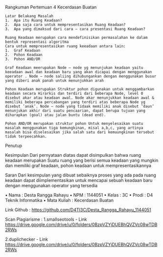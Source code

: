 Rangkuman Pertemuan 4 Kecerdasan Buatan

	Latar Belakang Masalah
	1.	Apa itu Ruang Keadaan?
	2.	Apa saja cara untuk mempresentasikan Ruang Keadaan?
	3.	Apa yang dimaksud dari cara – cara presentasi Ruang Keadaan?

	Ruang Keadaan merupakan cara mendefinisikan permasalahan ke dalam bentuk representasi algoritma
	Cara untuk mempresentasikan ruang keeadaan antara lain:
	1.	Graf Keadaan
	2.	Pohon Keadaan
	3.	Pohon AND/OR
	
	Graf Keadaan meerupakan Node – node yg menunjukan keadaan yaitu keeadaan awal dan keadaan baru yang akan dicapai dengan menggunakan operator . Node – node saliing dihubungankan dengan menggunakan busur yang diberi anak panah untuk menunjukkan arah

	Pohon Keadaan merupakan Struktur pohon digunakan untuk menggambarkan keadaan secara Hirarkis dan terdiri dari beberapa Node, level 0 disebut akar atau keadaan awal. Node akar menunjukkan keadaan awal & memiliki beberapa percabangan yang terdiri atas beberapa Node yg disebut ’anak’. Node – node yang tidaak memiliki anak disebut ’daun’ menunjukan akhir dari suatu pencaarian, dapat berupa tujuan yang diharapkan (goal) atau jalan buntu (dead end).
	
	Pohon AND/OR merupakan struktur pohon Untuk menyelesaikan suatu masalah menggunakan tiga kemungkinan, misal a,b,c, yang artinya masalah bisa diselesaikan jika salah satu dari kemuungkinan tersebut tidak terpeecahkan.

Penutup

Kesimpulan
	Dari pernyataan diatas dapat disimpulkan bahwa ruang keadaan merupakan Suatu ruang yang berisi semua keadaan yang mungkin 
	dan memiliki graf keadaan, pohon keadaan untuk mempresentasikannya

Saran
	Dari kesimpulan yang dibuat sebaiknya proses yang ada pada ruang keadaan dapat diimplementasikan untuk mencapai sebuah keadaan baru dengan menggunakan operator yang tersedia

•	Nama : Desta Rangga Rahayu
•	NPM : 1144051
•	Kelas : 3C
•	Prodi : D4 Teknik Informatika
•	Mata Kuliah : Kecerdasan Buatan

Link Github : https://github.com/D4TI3C/Desta_Rangga_Rahayu_1144051

Scan Plagiarisme :
1.smallseotools - Link https://drive.google.com/drive/u/0/folders/0BzpVZYjDUEBhQVZVc08wTDB2RWs

2.duplichecker - Link https://drive.google.com/drive/u/0/folders/0BzpVZYjDUEBhQVZVc08wTDB2RWs
